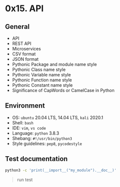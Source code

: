 # 0x15. API

## General

* API
* REST API
* Microservices
* CSV format
* JSON format
* Pythonic Package and module name style
* Pythonic Class name style
* Pythonic Variable name style
* Pythonic Function name style
* Pythonic Constant name style
* Significance of CapWords or CamelCase in Python

## Environment

* OS: ``ubuntu`` 20.04 LTS, 14.04 LTS, ``kali`` 2020.1
* Shell: ``bash``
* IDE: ``vim``, ``vs code``
* Language: ``python`` 3.8.3
* Shebang: ``#!/usr/bin/python3``
* Style guidelines: ``pep8``, ``pycodestyle``

## Test documentation

```bash
python3 -c 'print(__import__("my_module").__doc__)'
```

> run test

```bash
